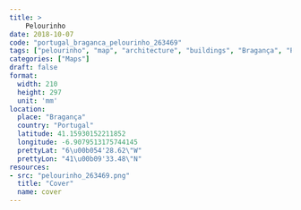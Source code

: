 ```yaml
---
title: > 
    Pelourinho
date: 2018-10-07
code: "portugal_braganca_pelourinho_263469"
tags: ["pelourinho", "map", "architecture", "buildings", "Bragança", "Portugal"]
categories: ["Maps"]
draft: false
format:
  width: 210
  height: 297
  unit: 'mm'
location:
  place: "Bragança"
  country: "Portugal"
  latitude: 41.15930152211852
  longitude: -6.9079513175744145
  prettyLat: "6\u00b054'28.62\"W"
  prettyLon: "41\u00b09'33.48\"N"
resources:
- src: "pelourinho_263469.png"
  title: "Cover"
  name: cover
---
```

